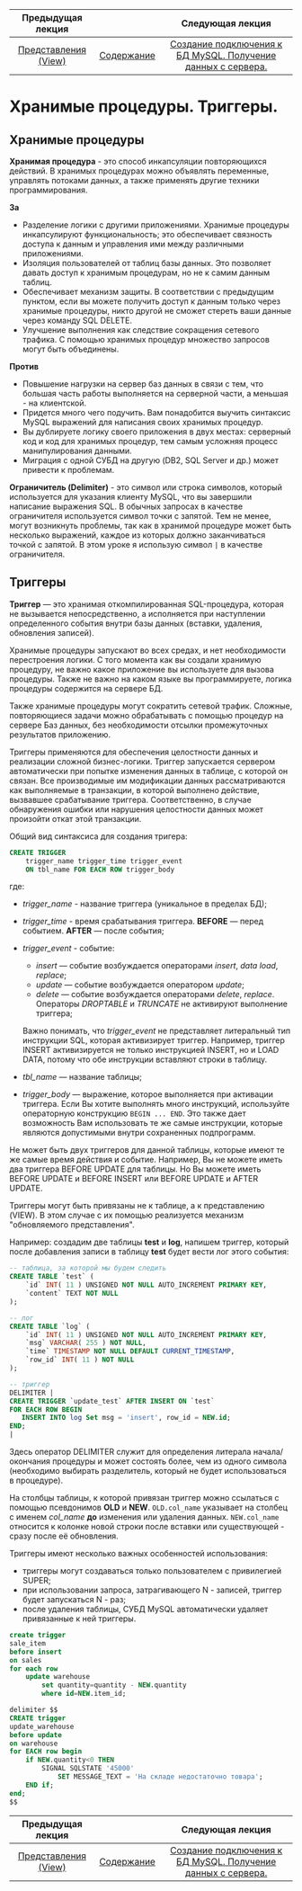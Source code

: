 Предыдущая лекция | &nbsp; | Следующая лекция
:----------------:|:----------:|:----------------:
[Представления (View)](./sql_view.md) | [Содержание](../readme.md#проектирование-баз-данных) | [Создание подключения к БД MySQL. Получение данных с сервера.](./cs_mysql_connection3.md)


# Хранимые процедуры. Триггеры.

## Хранимые процедуры

**Хранимая процедура** - это способ инкапсуляции повторяющихся действий. В хранимых процедурах можно объявлять переменные, управлять потоками данных, а также применять другие техники программирования.

**За**

- Разделение логики с другими приложениями. Хранимые процедуры инкапсулируют функциональность; это обеспечивает связность доступа к данным и управления ими между различными приложениями.
- Изоляция пользователей от таблиц базы данных. Это позволяет давать доступ к хранимым процедурам, но не к самим данным таблиц.
- Обеспечивает механизм защиты. В соответствии с предыдущим пунктом, если вы можете получить доступ к данным только через хранимые процедуры, никто другой не сможет стереть ваши данные через команду SQL DELETE.
- Улучшение выполнения как следствие сокращения сетевого трафика. С помощью хранимых процедур множество запросов могут быть объединены.

**Против**

- Повышение нагрузки на сервер баз данных в связи с тем, что большая часть работы выполняется на серверной части, а меньшая - на клиентской.
- Придется много чего подучить. Вам понадобится выучить синтаксис MySQL выражений для написания своих хранимых процедур.
- Вы дублируете логику своего приложения в двух местах: серверный код и код для хранимых процедур, тем самым усложняя процесс манипулирования данными.
- Миграция с одной СУБД на другую (DB2, SQL Server и др.) может привести к проблемам.

**Ограничитель (Delimiter)** - это символ или строка символов, который используется для указания клиенту MySQL, что вы завершили написание выражения SQL. В обычных запросах в качестве ограничителя используется символ точки с запятой. Тем не менее, могут возникнуть проблемы, так как в хранимой процедуре может быть несколько выражений, каждое из которых должно заканчиваться точкой с запятой. В этом уроке я использую символ `|` в качестве ограничителя.

## Триггеры

<!-- https://www.digitalocean.com/community/tutorials/how-to-manage-and-use-mysql-database-triggers-on-ubuntu-18-04-ru -->

**Триггер** — это хранимая откомпилированная SQL-процедура, которая не вызывается непосредственно, а исполняется при наступлении определенного события внутри базы данных (вставки, удаления, обновления записей).

Хранимые процедуры запускают во всех средах, и нет необходимости перестроения логики. С того момента как вы создали хранимую процедуру, не важно какое приложение вы используете для вызова процедуры. Также не важно на каком языке вы программируете, логика процедуры содержится на сервере БД.

Также хранимые процедуры могут сократить сетевой трафик. Сложные, повторяющиеся задачи можно обрабатывать с помощью процедур на сервере Баз данных, без необходимости отсылки промежуточных результатов приложению.

Триггеры применяются для обеспечения целостности данных и реализации сложной бизнес-логики. Триггер запускается сервером автоматически при попытке изменения данных в таблице, с которой он связан. Все производимые им модификации данных рассматриваются как выполняемые в транзакции, в которой выполнено действие, вызвавшее срабатывание триггера. Соответственно, в случае обнаружения ошибки или нарушения целостности данных может произойти откат этой транзакции.

Общий вид синтаксиса для создания тригера:

```sql
CREATE TRIGGER 
    trigger_name trigger_time trigger_event
    ON tbl_name FOR EACH ROW trigger_body
```

где:

- *trigger_name* - название триггера (уникальное в пределах БД);
- *trigger_time* - время срабатывания триггера. **BEFORE** — перед событием. **AFTER** — после события;
- *trigger_event* - событие:
    * *insert* — событие возбуждается операторами *insert*, *data load*, *replace*;
    * *update* — событие возбуждается оператором *update*;
    * *delete* — событие возбуждается операторами *delete*, *replace*. Операторы *DROPTABLE* и *TRUNCATE* не активируют выполнение триггера;

    Важно понимать, что *trigger_event* не представляет литеральный тип инструкции SQL, которая активизирует триггер. Например, триггер INSERT активизируется не только инструкцией INSERT, но и LOAD DATA, потому что обе инструкции вставляют строки в таблицу.

- *tbl_name* — название таблицы;
- *trigger_body* — выражение, которое выполняется при активации триггера. Если Вы хотите выполнять много инструкций, используйте операторную конструкцию `BEGIN ... END`. Это также дает возможность Вам использовать те же самые инструкции, которые являются допустимыми внутри сохраненных подпрограмм.

Не может быть двух триггеров для данной таблицы, которые имеют те же самые время действия и событие. Например, Вы не можете иметь два триггера BEFORE UPDATE для таблицы. Но Вы можете иметь BEFORE UPDATE и BEFORE INSERT или BEFORE UPDATE и AFTER UPDATE.

Триггеры могут быть привязаны не к таблице, а к представлению (VIEW). В этом случае с их помощью реализуется механизм "обновляемого представления".

Например: создадим две таблицы **test** и **log**, напишем триггер, который после добавления записи в таблицу **test** будет вести лог этого события:

```sql
-- таблица, за которой мы будем следить
CREATE TABLE `test` (
    `id` INT( 11 ) UNSIGNED NOT NULL AUTO_INCREMENT PRIMARY KEY,
    `content` TEXT NOT NULL
);

-- лог
CREATE TABLE `log` (
    `id` INT( 11 ) UNSIGNED NOT NULL AUTO_INCREMENT PRIMARY KEY,
    `msg` VARCHAR( 255 ) NOT NULL,
    `time` TIMESTAMP NOT NULL DEFAULT CURRENT_TIMESTAMP,
    `row_id` INT( 11 ) NOT NULL
);

-- триггер
DELIMITER |
CREATE TRIGGER `update_test` AFTER INSERT ON `test`
FOR EACH ROW BEGIN
   INSERT INTO log Set msg = 'insert', row_id = NEW.id;
END;
|
```

Здесь оператор DELIMITER служит для определения литерала начала/окончания процедуры и может состоять более, чем из одного символа (необходимо выбирать разделитель, который не будет использоваться в процедуре).

На столбцы таблицы, к которой привязан триггер можно ссылаться с помощью псевдонимов **OLD** и **NEW**. `OLD.col_name` указывает на столбец с именем *col_name* **до** изменения или удаления данных. `NEW.col_name` относится к колонке новой строки после вставки или существующей - сразу после её обновления.

Триггеры имеют несколько важных особенностей использования:

- триггеры могут создаваться только пользователем с привилегией SUPER;
- при использовании запроса, затрагивающего N - записей, триггер будет запускаться N - раз;
- после удаления таблицы, СУБД MySQL автоматически удаляет привязанные к ней триггеры.

```sql
create trigger
sale_item
before insert
on sales
for each row
 	update warehouse 
        set quantity=quantity - NEW.quantity 
        where id=NEW.item_id; 
```

```sql
delimiter $$
CREATE trigger 
update_warehouse
before update 
on warehouse 
for EACH row begin
	if NEW.quantity<0 THEN 
		SIGNAL SQLSTATE '45000' 
            SET MESSAGE_TEXT = 'На складе недостаточно товара';
	END if;
end;
$$
```

Предыдущая лекция | &nbsp; | Следующая лекция
:----------------:|:----------:|:----------------:
[Представления (View)](./sql_view.md) | [Содержание](../readme.md#проектирование-баз-данных) | [Создание подключения к БД MySQL. Получение данных с сервера.](./cs_mysql_connection3.md)
